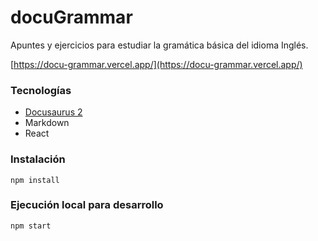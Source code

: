 # docuGrammar

Apuntes y ejercicios para estudiar la gramática básica del idioma Inglés.

[https://docu-grammar.vercel.app/](https://docu-grammar.vercel.app/)

### Tecnologías

* [Docusaurus 2](https://docusaurus.io/)
* Markdown
* React

### Instalación

```
npm install
```

### Ejecución local para desarrollo

```
npm start
```

